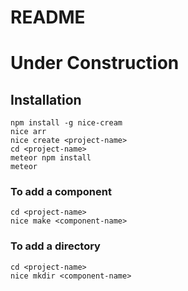 <!--
@Author: Layne Faler <laynefaler>
@Date:   10-10-2016
@Email:  laynefaler@gmail.com
@Last modified by:   laynefaler
@Last modified time: 10-29-2016
-->

# README
# Under Construction

## Installation

`npm install -g nice-cream` <br/>
`nice arr`<br/>
`nice create <project-name>`<br/>
`cd <project-name>`<br/>
`meteor npm install` <br/>
`meteor`<br/>

### To add a component

`cd <project-name>`<br/>
`nice make <component-name>`<br/>

### To add a directory

`cd <project-name>`<br/>
`nice mkdir <component-name>`<br/>
